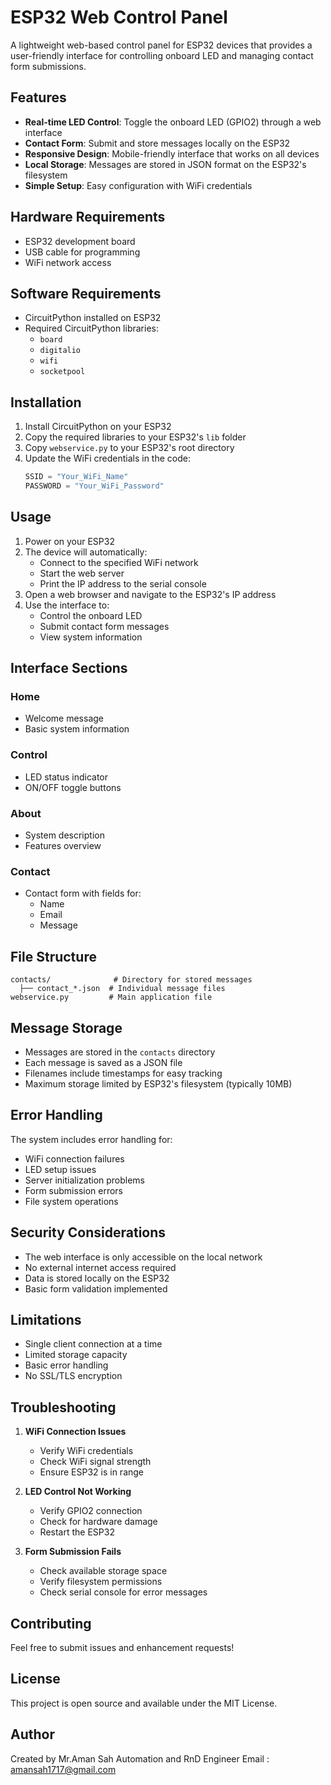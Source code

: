# ESP32 Web Control Panel

A lightweight web-based control panel for ESP32 devices that provides a user-friendly interface for controlling onboard LED and managing contact form submissions.

## Features

- **Real-time LED Control**: Toggle the onboard LED (GPIO2) through a web interface
- **Contact Form**: Submit and store messages locally on the ESP32
- **Responsive Design**: Mobile-friendly interface that works on all devices
- **Local Storage**: Messages are stored in JSON format on the ESP32's filesystem
- **Simple Setup**: Easy configuration with WiFi credentials

## Hardware Requirements

- ESP32 development board
- USB cable for programming
- WiFi network access

## Software Requirements

- CircuitPython installed on ESP32
- Required CircuitPython libraries:
  - `board`
  - `digitalio`
  - `wifi`
  - `socketpool`

## Installation

1. Install CircuitPython on your ESP32
2. Copy the required libraries to your ESP32's `lib` folder
3. Copy `webservice.py` to your ESP32's root directory
4. Update the WiFi credentials in the code:
   ```python
   SSID = "Your_WiFi_Name"
   PASSWORD = "Your_WiFi_Password"
   ```

## Usage

1. Power on your ESP32
2. The device will automatically:
   - Connect to the specified WiFi network
   - Start the web server
   - Print the IP address to the serial console
3. Open a web browser and navigate to the ESP32's IP address
4. Use the interface to:
   - Control the onboard LED
   - Submit contact form messages
   - View system information

## Interface Sections

### Home
- Welcome message
- Basic system information

### Control
- LED status indicator
- ON/OFF toggle buttons

### About
- System description
- Features overview

### Contact
- Contact form with fields for:
  - Name
  - Email
  - Message

## File Structure

```
contacts/              # Directory for stored messages
  ├── contact_*.json  # Individual message files
webservice.py         # Main application file
```

## Message Storage

- Messages are stored in the `contacts` directory
- Each message is saved as a JSON file
- Filenames include timestamps for easy tracking
- Maximum storage limited by ESP32's filesystem (typically 10MB)

## Error Handling

The system includes error handling for:
- WiFi connection failures
- LED setup issues
- Server initialization problems
- Form submission errors
- File system operations

## Security Considerations

- The web interface is only accessible on the local network
- No external internet access required
- Data is stored locally on the ESP32
- Basic form validation implemented

## Limitations

- Single client connection at a time
- Limited storage capacity
- Basic error handling
- No SSL/TLS encryption

## Troubleshooting

1. **WiFi Connection Issues**
   - Verify WiFi credentials
   - Check WiFi signal strength
   - Ensure ESP32 is in range

2. **LED Control Not Working**
   - Verify GPIO2 connection
   - Check for hardware damage
   - Restart the ESP32

3. **Form Submission Fails**
   - Check available storage space
   - Verify filesystem permissions
   - Check serial console for error messages

## Contributing

Feel free to submit issues and enhancement requests!

## License

This project is open source and available under the MIT License.

## Author

Created by Mr.Aman Sah
Automation and RnD Engineer
Email : amansah1717@gmail.com
